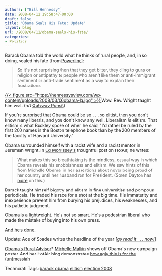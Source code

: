 ```yaml
---
authors: ["Bill Hennessy"]
date: 2008-04-12 19:58:47+00:00
draft: false
title: 'Obama Seals His Fate: Update'
layout: blog
url: /2008/04/12/obama-seals-his-fate/
categories:
- Politics
---
```


Barack Obama told the world what he thinks of rural people, and, in so doing, sealed his fate [from [Powerline](https://www.powerlineblog.com/archives2/2008/04/020274.php)]:

 

>   
> 
> So it's not surprising then that they get bitter, they cling to guns or religion or antipathy to people who aren't like them or anti-immigrant sentiment or anti-trade sentiment as a way to explain their frustrations.
> 
> 

 

[{{< figure src="https://hennessysview.com/wp-content/uploads/2008/03/06obama-lg.jpg" >}}
](https://hennessysview.com/wp-content/uploads/2008/03/06obama-lg.jpg)Wow. Rev. Wright taught him well. (h/t [Gateway Pundit](https://gatewaypundit.blogspot.com/2008/04/obamas-bible-thumpin-gun-humpin.html))

 

If you're surprised that Obama could be so . . . so elitist, then you don't know many liberals, and you don't know any well. Liberalism _is_ elitism. That elitism is what Buckley spoke of when he said, "I'd rather be ruled by the first 200 names in the Boston telephone book than by the 200 members of the faculty of Harvard University."

 

Obama surrounded himself with a racist wife and a racist mentor in Jeremiah Wright. In [Ed Morrissey's](https://hotair.com/archives/2008/04/11/this-is-why-rookies-shouldnt-run-for-president/) thoughtful post on HotAir, he writes:

 

>   
> 
> What makes this so breathtaking is the mindless, casual way in which Obama reveals his snobbishness and elitism. We saw hints of this from Michelle Obama, in her assertions about never being proud of her country until her husband ran for President. (Soren Dayton has [more](https://www.redstate.com/blogs/soren_dayton/2008/apr/11/barack_and_michelles_view_of_america) on this.)
> 
> 

 

Barack taught himself bigotry and elitism in fine universities and pompous periodicals. He traded his race for a shot at the big time. His immaturity and inexperience prevent him from burying his prejudices, his weaknesses, and his pathetic judgment.

 

Obama is a lightweight. He's not so smart. He's a pedestrian liberal who made the mistake of buying into his own press.

 

[And he's done](https://www.politico.com/news/stories/0408/9561.html).

 

Update: Ace of Spades writes the headline of the year [_[go read it . . . now!](https://ace.mu.nu/archives/259984.php)_]

 

[Obama's Rural Advisor](https://www.youtube.com/watch?v=txrikNFX-8E)*
[Michelle Malkin](https://michellemalkin.com/2008/04/11/photoshop-of-the-week-typical-liberal-snob/) shows off Obama's new campaign poster. And her HotAir blog demonstrates [how ugly this is for the (un)messiah](https://hotair.com/archives/2008/04/11/obama-on-small-town-voters-bitter-xenophobic-religious/)

 

Technorati Tags: [barack obama](https://technorati.com/tags/barack%20obama),[elitism](https://technorati.com/tags/elitism),[election 2008](https://technorati.com/tags/election%202008)

 

    


